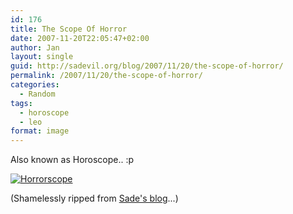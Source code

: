 ```yaml
---
id: 176
title: The Scope Of Horror
date: 2007-11-20T22:05:47+02:00
author: Jan
layout: single
guid: http://sadevil.org/blog/2007/11/20/the-scope-of-horror/
permalink: /2007/11/20/the-scope-of-horror/
categories:
  - Random
tags:
  - horoscope
  - leo
format: image
---
```

Also known as Horoscope.. :p

[![Horrorscope][img]][url]

(Shamelessly ripped from [Sade's blog](http://sade.sadevil.org/blog/?p=124)...)

[url]: http://www.lets101.com/quizzes/stars_say
[img]: /assets/images/2007/11/zodiac_leo_txt.gif" "Horrorscope"
